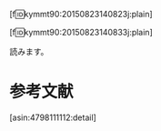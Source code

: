 <!-- 鈍器を購入した -->

[f:id:kymmt90:20150823140823j:plain]

[f:id:kymmt90:20150823140833j:plain]

読みます。

# 参考文献

[asin:4798111112:detail]
